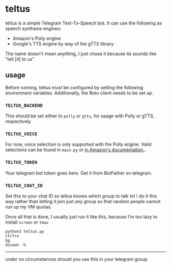 # teltus
teltus is a simple Telegram Text-To-Speech bot. It can use the following as speech synthesis engines:
* Amazon's Polly engine
* Google's TTS engine by way of the gTTS library

The name doesn't mean anything, I just chose it because its sounds like "tell [it] to us"

## usage
Before running, teltus must be configured by setting the following environment variables. Additionally, the Boto client needs to be set up.

### ```TELTUS_BACKEND```
This should be set either to ```polly``` or ```gtts```, for usage with Polly or gTTS, respectively

### ```TELTUS_VOICE```
For now, voice selection is only supported with the Polly engine. Valid selections can be found in ```main.py``` or [in Amazon's documentation.](https://docs.aws.amazon.com/polly/latest/dg/voicelist.html).

### ```TELTUS_TOKEN```
Your telegram bot token goes here. Get it from BotFather on telegram.

### ```TELTUS_CHAT_ID```
Set this to your chat ID so teltus knows which group to talk to! I do it this way rather than letting it join just any group so that random people cannot run up my VM quotas.

Once all that is done, I usually just run it like this, because I'm too lazy to install ```screen``` or ```tmux```

```
python3 teltus.py
ctrl+z
bg
disown -h
```


---

under no circumstances should you use this in your telegram group.
